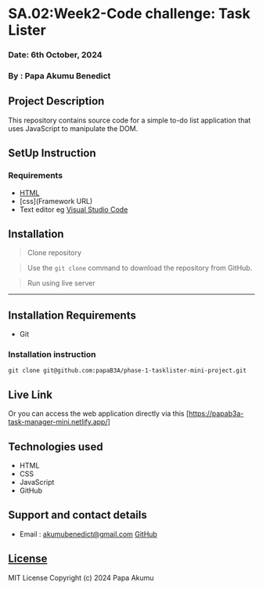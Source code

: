 # SA.02:Week2-Code challenge: Task Lister

### Date: 6th October, 2024
### By : Papa Akumu Benedict

## Project Description
This repository contains source code for a simple to-do list application that uses
JavaScript to manipulate the DOM.

## SetUp Instruction
### Requirements
* [HTML](html.com)
* [css](Framework URL)
* Text editor eg [Visual Studio Code](https://code.visualstudio.com/download)


## Installation
>  Clone repository

>  Use the `git clone` command to download the repository from GitHub.

> Run using live server
*****

## Installation Requirements
* Git

### Installation instruction
    git clone git@github.com:papaB3A/phase-1-tasklister-mini-project.git


## Live Link
Or you can access the web application directly via this [https://papab3a-task-manager-mini.netlify.app/]


## Technologies used
- HTML
- CSS
- JavaScript
- GitHub

## Support and contact details
* Email : akumubenedict@gmail.com
[GitHub](https://github.com/papaB3A)

## [License](LICENSE)
MIT License
Copyright (c) 2024 Papa Akumu
